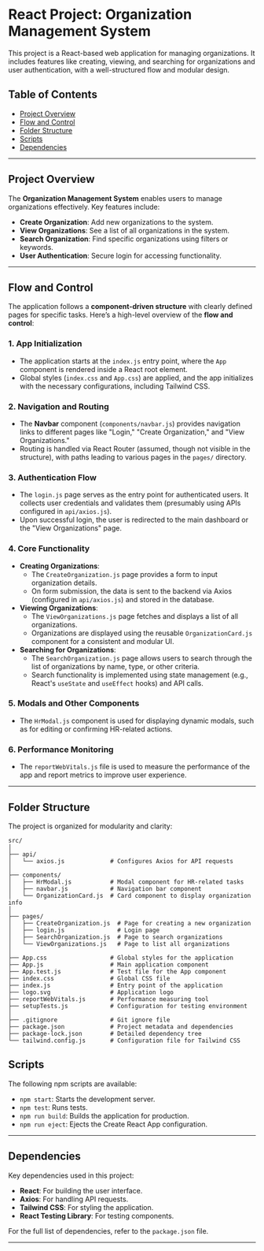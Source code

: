 
# React Project: Organization Management System

This project is a React-based web application for managing organizations. It includes features like creating, viewing, and searching for organizations and user authentication, with a well-structured flow and modular design.

## Table of Contents

- [Project Overview](#project-overview)
- [Flow and Control](#flow-and-control)
- [Folder Structure](#folder-structure)
- [Scripts](#scripts)
- [Dependencies](#dependencies)

---

## Project Overview

The **Organization Management System** enables users to manage organizations effectively. Key features include:
- **Create Organization**: Add new organizations to the system.
- **View Organizations**: See a list of all organizations in the system.
- **Search Organization**: Find specific organizations using filters or keywords.
- **User Authentication**: Secure login for accessing functionality.

---

## Flow and Control

The application follows a **component-driven structure** with clearly defined pages for specific tasks. Here’s a high-level overview of the **flow and control**:

### 1. **App Initialization**
   - The application starts at the `index.js` entry point, where the `App` component is rendered inside a React root element.
   - Global styles (`index.css` and `App.css`) are applied, and the app initializes with the necessary configurations, including Tailwind CSS.

### 2. **Navigation and Routing**
   - The **Navbar** component (`components/navbar.js`) provides navigation links to different pages like "Login," "Create Organization," and "View Organizations."
   - Routing is handled via React Router (assumed, though not visible in the structure), with paths leading to various pages in the `pages/` directory.

### 3. **Authentication Flow**
   - The `login.js` page serves as the entry point for authenticated users. It collects user credentials and validates them (presumably using APIs configured in `api/axios.js`).
   - Upon successful login, the user is redirected to the main dashboard or the "View Organizations" page.

### 4. **Core Functionality**
   - **Creating Organizations**:
     - The `CreateOrganization.js` page provides a form to input organization details.
     - On form submission, the data is sent to the backend via Axios (configured in `api/axios.js`) and stored in the database.
   - **Viewing Organizations**:
     - The `ViewOrganizations.js` page fetches and displays a list of all organizations. 
     - Organizations are displayed using the reusable `OrganizationCard.js` component for a consistent and modular UI.
   - **Searching for Organizations**:
     - The `SearchOrganization.js` page allows users to search through the list of organizations by name, type, or other criteria.
     - Search functionality is implemented using state management (e.g., React's `useState` and `useEffect` hooks) and API calls.

### 5. **Modals and Other Components**
   - The `HrModal.js` component is used for displaying dynamic modals, such as for editing or confirming HR-related actions.

### 6. **Performance Monitoring**
   - The `reportWebVitals.js` file is used to measure the performance of the app and report metrics to improve user experience.

---

## Folder Structure

The project is organized for modularity and clarity:

```
src/
│
├── api/
│   └── axios.js             # Configures Axios for API requests
│
├── components/
│   ├── HrModal.js           # Modal component for HR-related tasks
│   ├── navbar.js            # Navigation bar component
│   └── OrganizationCard.js  # Card component to display organization info
│
├── pages/
│   ├── CreateOrganization.js  # Page for creating a new organization
│   ├── login.js               # Login page
│   ├── SearchOrganization.js  # Page to search organizations
│   └── ViewOrganizations.js   # Page to list all organizations
│
├── App.css                  # Global styles for the application
├── App.js                   # Main application component
├── App.test.js              # Test file for the App component
├── index.css                # Global CSS file
├── index.js                 # Entry point of the application
├── logo.svg                 # Application logo
├── reportWebVitals.js       # Performance measuring tool
├── setupTests.js            # Configuration for testing environment
│
├── .gitignore               # Git ignore file
├── package.json             # Project metadata and dependencies
├── package-lock.json        # Detailed dependency tree
└── tailwind.config.js       # Configuration file for Tailwind CSS
```

## Scripts

The following npm scripts are available:

- `npm start`: Starts the development server.
- `npm test`: Runs tests.
- `npm run build`: Builds the application for production.
- `npm run eject`: Ejects the Create React App configuration.

---

## Dependencies

Key dependencies used in this project:

- **React**: For building the user interface.
- **Axios**: For handling API requests.
- **Tailwind CSS**: For styling the application.
- **React Testing Library**: For testing components.

For the full list of dependencies, refer to the `package.json` file.

---

